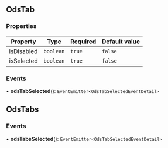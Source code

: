 ## OdsTab
### Properties
| Property | Type | Required | Default value |
| --- | --- | --- | --- |
| isDisabled | `boolean` | `true` | `false` |
| isSelected | `boolean` | `true` | `false` |


### Events
• **odsTabSelected**(): `EventEmitter<OdsTabSelectedEventDetail>`
## OdsTabs




### Events
• **odsTabsSelected**(): `EventEmitter<OdsTabSelectedEventDetail>`